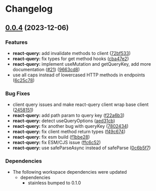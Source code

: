# Changelog

## [0.0.4](https://github.com/stainless-api/stl-api/compare/react-query-v0.0.3...react-query-v0.0.4) (2023-12-06)


### Features

* **react-query:** add invalidate methods to client ([72bf533](https://github.com/stainless-api/stl-api/commit/72bf53387d7d14e2325af41569c5ca1cb2d2fce0))
* **react-query:** fix types for get method hooks ([cba47e2](https://github.com/stainless-api/stl-api/commit/cba47e2ec4a8f04cda4083617b9e9e786e9435bc))
* **react-query:** implement useMutation and getQueryKey, add more documentation ([#21](https://github.com/stainless-api/stl-api/issues/21)) ([9663cd8](https://github.com/stainless-api/stl-api/commit/9663cd83e65793ad2dad9c97bd278d2123ec415e))
* use all caps instead of lowercased HTTP methods in endpoints ([6c25c78](https://github.com/stainless-api/stl-api/commit/6c25c78e54dd4e0b3008bed22ef235e441d56dca))


### Bug Fixes

* client query issues and make react-query client wrap base client ([2458151](https://github.com/stainless-api/stl-api/commit/24581512a42101128bb0435768f6232bf617a192))
* **react-query:** add path param to query key ([f22a6b3](https://github.com/stainless-api/stl-api/commit/f22a6b3e8b4fd26ade94602da14956d4e480f60f))
* **react-query:** detect useQueryOptions ([aed31cb](https://github.com/stainless-api/stl-api/commit/aed31cbb709cb5659e9c279b9a0a881ad1e6e3b5))
* **react-query:** fix another bug with queryKey ([7802434](https://github.com/stainless-api/stl-api/commit/7802434106838686cc98ba2bfeadd07c6971c171))
* **react-query:** fix client method return types ([f49c674](https://github.com/stainless-api/stl-api/commit/f49c6746d9dad3f96c20952b7acf5cbfe59a6fd3))
* **react-query:** fix esm build ([f1bbe28](https://github.com/stainless-api/stl-api/commit/f1bbe288145d9ed713cd4abe1a2e2d2c5a74b763))
* **react-query:** fix ESM/CJS issue ([ffc6c52](https://github.com/stainless-api/stl-api/commit/ffc6c526f017e892100a7de4370af2134d83d514))
* **react-query:** use safeParseAsync instead of safeParse ([0c6b5f7](https://github.com/stainless-api/stl-api/commit/0c6b5f7b3cca92fd52b2f97a736322a24196edea))


### Dependencies

* The following workspace dependencies were updated
  * dependencies
    * stainless bumped to 0.1.0
